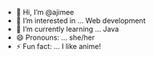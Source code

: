 - 👋 Hi, I’m @ajimee
- 👀 I’m interested in ... Web development
- 🌱 I’m currently learning ... Java
- 😄 Pronouns: ... she/her
- ⚡ Fun fact: ... I like anime!

<!---
ajimee/ajimee is a ✨ special ✨ repository because its `README.md` (this file) appears on your GitHub profile.
You can click the Preview link to take a look at your changes.
--->
